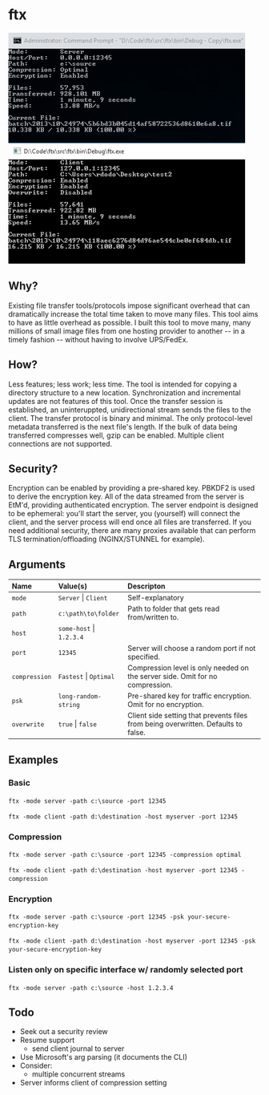 # ftx

![Screenshot](/docs/screenshot.png?raw=true)

## Why?
Existing file transfer tools/protocols impose significant overhead that can dramatically increase the total time taken to move many files. This tool aims to have as little overhead as possible. I built this tool to move many, many millions of small image files from one hosting provider to another -- in a timely fashion -- without having to involve UPS/FedEx.

## How?
Less features; less work; less time. The tool is intended for copying a directory structure to a new location. Synchronization and incremental updates are not features of this tool. Once the transfer session is established, an uninteruppted, unidirectional stream sends the files to the client. The transfer protocol is binary and minimal. The only protocol-level metadata transferred is the next file's length. If the bulk of data being transferred compresses well, gzip can be enabled. Multiple client connections are not supported.

## Security?
Encryption can be enabled by providing a pre-shared key. PBKDF2 is used to derive the encryption key. All of the data streamed from the server is EtM'd, providing authenticated encryption. The server endpoint is designed to be ephemeral: you'll start the server, you (yourself) will connect the client, and the server process will end once all files are transferred. If you need additional security, there are many proxies available that can perform TLS termination/offloading (NGINX/STUNNEL for example).

## Arguments

| Name           | Value(s)                 | Descripton            
| :------------- |:-------------------------| :---------------------
| `mode`         | `Server` \| `Client`     | Self-explanatory
| `path`         | `c:\path\to\folder`      | Path to folder that gets read from/written to.
| `host`         | `some-host` \| `1.2.3.4` | 
| `port`         | `12345`                  | Server will choose a random port if not specified.
| `compression`  | `Fastest` \| `Optimal`   | Compression level is only needed on the server side. Omit for no compression.
| `psk`          | `long-random-string`     | Pre-shared key for traffic encryption. Omit for no encryption.
| `overwrite`    | `true` \| `false`        | Client side setting that prevents files from being overwritten. Defaults to false.

## Examples

### Basic

`ftx -mode server -path c:\source -port 12345`

`ftx -mode client -path d:\destination -host myserver -port 12345`

### Compression

`ftx -mode server -path c:\source -port 12345 -compression optimal`

`ftx -mode client -path d:\destination -host myserver -port 12345 -compression`

### Encryption

`ftx -mode server -path c:\source -port 12345 -psk your-secure-encryption-key`

`ftx -mode client -path d:\destination -host myserver -port 12345 -psk your-secure-encryption-key`

### Listen only on specific interface w/ randomly selected port

`ftx -mode server -path c:\source -host 1.2.3.4`

## Todo
- Seek out a security review
- Resume support
    - send client journal to server
- Use Microsoft's arg parsing (it documents the CLI)
- Consider:    
    - multiple concurrent streams
- Server informs client of compression setting
